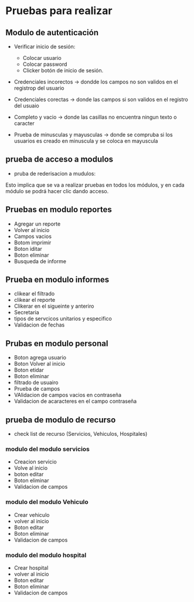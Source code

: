 # Pruebas para realizar
## Modulo de autenticación

- Verificar inicio de sesión:
    - Colocar usuario
    - Colocar password
    - Clicker botón de inicio de sesión.

- Credenciales incorectos -> dondde los campos no son validos en el registrop del usuario
- Credenciales corectas -> donde las campos si son validos en el registro del usuaio
- Completo y vacio -> donde las casillas no encuentra ningun texto o caracter
- Prueba de minusculas y mayusculas ->  donde se compruba si los usuarios es creado en minuscula y se coloca en mayuscula

## prueba de acceso a modulos

- pruba de rederisacion a mudulos:

Esto implica que se va a realizar pruebas en todos los módulos, y en cada módulo se podrá hacer clic dando acceso.

## Pruebas en modulo reportes

- Agregar un reporte
- Volver al inicio
- Campos vacios 
- Botom imprimir
- Boton iditar
- Boton eliminar
- Busqueda de informe   

## Prueba en modulo informes

- clikear el filtrado
- clikear el reporte
- Clikerar en el sigueinte y anteriro
- Secretaria
- tipos de servcicos unitarios y especifico
- Validacion de fechas

## Prubas en modulo personal

- Boton agrega usuario
- Boton Volver al inicio
- Boton etidar
- Boton eliminar
- filtrado de usuairo
- Prueba de campos
- VAlidacion de campos vacios en contraseña
- Validacion de acaracteres en el campo contraseña

## prueba de modulo de recurso

- check list de recurso (Servicios, Vehiculos, Hospitales)

### modulo del modulo servicios

- Creacion servicio
- Volve al inicio
- boton editar
- Boton eliminar
- Validacion de campos 

### modulo del modulo Vehiculo

- Crear vehiculo
- volver al inicio
- Boton editar
- Boton eliminar
- Validacion de campos 

### modulo del modulo hospital

- Crear hospital
- volver al inicio
- Boton editar
- Boton eliminar
- Validacion de campos